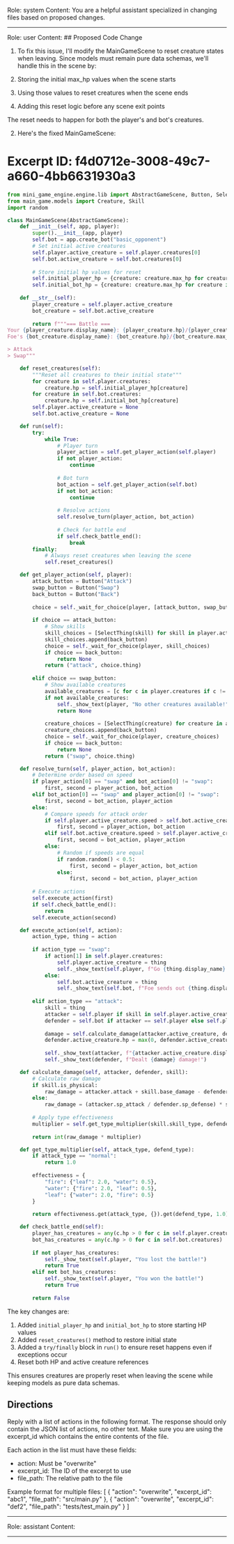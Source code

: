 Role: system
Content: You are a helpful assistant specialized in changing files based on proposed changes.
__________________
Role: user
Content: ## Proposed Code Change
1. To fix this issue, I'll modify the MainGameScene to reset creature states when leaving. Since models must remain pure data schemas, we'll handle this in the scene by:

1. Storing the initial max_hp values when the scene starts
2. Using those values to reset creatures when the scene ends
3. Adding this reset logic before any scene exit points

The reset needs to happen for both the player's and bot's creatures.

2. Here's the fixed MainGameScene:

# Excerpt ID: f4d0712e-3008-49c7-a660-4bb6631930a3
```python main_game/scenes/main_game_scene.py
from mini_game_engine.engine.lib import AbstractGameScene, Button, SelectThing
from main_game.models import Creature, Skill
import random

class MainGameScene(AbstractGameScene):
    def __init__(self, app, player):
        super().__init__(app, player)
        self.bot = app.create_bot("basic_opponent")
        # Set initial active creatures
        self.player.active_creature = self.player.creatures[0]
        self.bot.active_creature = self.bot.creatures[0]
        
        # Store initial hp values for reset
        self.initial_player_hp = {creature: creature.max_hp for creature in self.player.creatures}
        self.initial_bot_hp = {creature: creature.max_hp for creature in self.bot.creatures}
        
    def __str__(self):
        player_creature = self.player.active_creature
        bot_creature = self.bot.active_creature
        
        return f"""=== Battle ===
Your {player_creature.display_name}: {player_creature.hp}/{player_creature.max_hp} HP
Foe's {bot_creature.display_name}: {bot_creature.hp}/{bot_creature.max_hp} HP

> Attack
> Swap"""

    def reset_creatures(self):
        """Reset all creatures to their initial state"""
        for creature in self.player.creatures:
            creature.hp = self.initial_player_hp[creature]
        for creature in self.bot.creatures:
            creature.hp = self.initial_bot_hp[creature]
        self.player.active_creature = None
        self.bot.active_creature = None

    def run(self):
        try:
            while True:
                # Player turn
                player_action = self.get_player_action(self.player)
                if not player_action:
                    continue
                    
                # Bot turn
                bot_action = self.get_player_action(self.bot)
                if not bot_action:
                    continue
                    
                # Resolve actions
                self.resolve_turn(player_action, bot_action)
                
                # Check for battle end
                if self.check_battle_end():
                    break
        finally:
            # Always reset creatures when leaving the scene
            self.reset_creatures()

    def get_player_action(self, player):
        attack_button = Button("Attack")
        swap_button = Button("Swap")
        back_button = Button("Back")
        
        choice = self._wait_for_choice(player, [attack_button, swap_button])
        
        if choice == attack_button:
            # Show skills
            skill_choices = [SelectThing(skill) for skill in player.active_creature.skills]
            skill_choices.append(back_button)
            choice = self._wait_for_choice(player, skill_choices)
            if choice == back_button:
                return None
            return ("attack", choice.thing)
            
        elif choice == swap_button:
            # Show available creatures
            available_creatures = [c for c in player.creatures if c != player.active_creature and c.hp > 0]
            if not available_creatures:
                self._show_text(player, "No other creatures available!")
                return None
                
            creature_choices = [SelectThing(creature) for creature in available_creatures]
            creature_choices.append(back_button)
            choice = self._wait_for_choice(player, creature_choices)
            if choice == back_button:
                return None
            return ("swap", choice.thing)

    def resolve_turn(self, player_action, bot_action):
        # Determine order based on speed
        if player_action[0] == "swap" and bot_action[0] != "swap":
            first, second = player_action, bot_action
        elif bot_action[0] == "swap" and player_action[0] != "swap":
            first, second = bot_action, player_action
        else:
            # Compare speeds for attack order
            if self.player.active_creature.speed > self.bot.active_creature.speed:
                first, second = player_action, bot_action
            elif self.bot.active_creature.speed > self.player.active_creature.speed:
                first, second = bot_action, player_action
            else:
                # Random if speeds are equal
                if random.random() < 0.5:
                    first, second = player_action, bot_action
                else:
                    first, second = bot_action, player_action
                    
        # Execute actions
        self.execute_action(first)
        if self.check_battle_end():
            return
        self.execute_action(second)

    def execute_action(self, action):
        action_type, thing = action
        
        if action_type == "swap":
            if action[1] in self.player.creatures:
                self.player.active_creature = thing
                self._show_text(self.player, f"Go {thing.display_name}!")
            else:
                self.bot.active_creature = thing
                self._show_text(self.bot, f"Foe sends out {thing.display_name}!")
                
        elif action_type == "attack":
            skill = thing
            attacker = self.player if skill in self.player.active_creature.skills else self.bot
            defender = self.bot if attacker == self.player else self.player
            
            damage = self.calculate_damage(attacker.active_creature, defender.active_creature, skill)
            defender.active_creature.hp = max(0, defender.active_creature.hp - damage)
            
            self._show_text(attacker, f"{attacker.active_creature.display_name} used {skill.display_name}!")
            self._show_text(defender, f"Dealt {damage} damage!")

    def calculate_damage(self, attacker, defender, skill):
        # Calculate raw damage
        if skill.is_physical:
            raw_damage = attacker.attack + skill.base_damage - defender.defense
        else:
            raw_damage = (attacker.sp_attack / defender.sp_defense) * skill.base_damage
            
        # Apply type effectiveness
        multiplier = self.get_type_multiplier(skill.skill_type, defender.creature_type)
        
        return int(raw_damage * multiplier)

    def get_type_multiplier(self, attack_type, defend_type):
        if attack_type == "normal":
            return 1.0
            
        effectiveness = {
            "fire": {"leaf": 2.0, "water": 0.5},
            "water": {"fire": 2.0, "leaf": 0.5},
            "leaf": {"water": 2.0, "fire": 0.5}
        }
        
        return effectiveness.get(attack_type, {}).get(defend_type, 1.0)

    def check_battle_end(self):
        player_has_creatures = any(c.hp > 0 for c in self.player.creatures)
        bot_has_creatures = any(c.hp > 0 for c in self.bot.creatures)
        
        if not player_has_creatures:
            self._show_text(self.player, "You lost the battle!")
            return True
        elif not bot_has_creatures:
            self._show_text(self.player, "You won the battle!")
            return True
            
        return False
```

The key changes are:
1. Added `initial_player_hp` and `initial_bot_hp` to store starting HP values
2. Added `reset_creatures()` method to restore initial state
3. Added a `try/finally` block in `run()` to ensure reset happens even if exceptions occur
4. Reset both HP and active creature references

This ensures creatures are properly reset when leaving the scene while keeping models as pure data schemas.

## Directions
Reply with a list of actions in the following format. The response should only contain the JSON list of actions, no other text.
Make sure you are using the excerpt_id which contains the entire contents of the file.

Each action in the list must have these fields:
- action: Must be "overwrite"
- excerpt_id: The ID of the excerpt to use
- file_path: The relative path to the file

Example format for multiple files:
[
    {
        "action": "overwrite",
        "excerpt_id": "abc1",
        "file_path": "src/main.py"
    },
    {
        "action": "overwrite",
        "excerpt_id": "def2",
        "file_path": "tests/test_main.py"
    }
]
__________________
Role: assistant
Content: 
__________________
